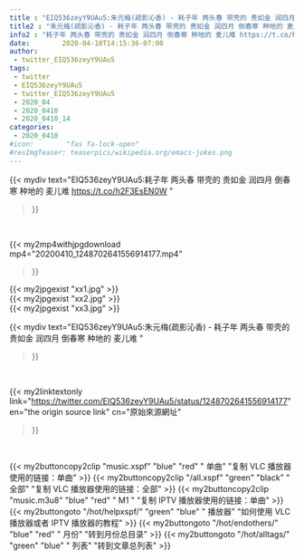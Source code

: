 ```yaml
---
title : "EIQ536zeyY9UAu5:朱元梅(疏影沁香) - 耗子年 两头春 带壳的 贵如金 润四月 倒春寒 种地的 麦儿难 "
title2 : "朱元梅(疏影沁香) - 耗子年 两头春 带壳的 贵如金 润四月 倒春寒 种地的 麦儿难 "
info2 : "耗子年 两头春 带壳的 贵如金 润四月 倒春寒 种地的 麦儿难 https://t.co/h2F3EsEN0W "
date:        2020-04-10T14:15:36-07:00
author:
 - twitter_EIQ536zeyY9UAu5
tags:
 - twitter
 - EIQ536zeyY9UAu5
 - twitter_EIQ536zeyY9UAu5
 - 2020_04
 - 2020_0410
 - 2020_0410_14
categories:
 - 2020_0410
#icon:        "fas fa-lock-open"
#resImgTeaser: teaserpics/wikipedia.org/emacs-jokes.png
---
```


{{< mydiv text="EIQ536zeyY9UAu5:耗子年 两头春 带壳的 贵如金 润四月 倒春寒 种地的 麦儿难 https://t.co/h2F3EsEN0W "
>}}
<br>


{{< my2mp4withjpgdownload mp4="20200410_1248702641556914177.mp4"
>}}

{{< my2jpgexist "xx1.jpg" >}}<br>
{{< my2jpgexist "xx2.jpg" >}}<br>
{{< my2jpgexist "xx3.jpg" >}}<br>



{{< mydiv text="EIQ536zeyY9UAu5:朱元梅(疏影沁香) - 耗子年 两头春 带壳的 贵如金 润四月 倒春寒 种地的 麦儿难 "
>}}
<br>

{{< my2linktextonly link="https://twitter.com/EIQ536zeyY9UAu5/status/1248702641556914177"
en="the origin source link" cn="原始來源網址"
>}}


<br>

{{< my2buttoncopy2clip "music.xspf"        "blue"   "red"    " 单曲"  "复制 VLC 播放器使用的链接：单曲" >}} {{< my2buttoncopy2clip "/all.xspf"         "green"  "black"  " 全部"  "复制 VLC 播放器使用的链接：全部" >}} {{< my2buttoncopy2clip "music.m3u8"        "blue"   "red"    " M1 "    "复制 IPTV 播放器使用的链接：单曲" >}} {{< my2buttongoto      "/hot/helpxspf/"    "green"  "blue"   " 播放器" "如何使用 VLC 播放器或者 IPTV 播放器的教程" >}} {{< my2buttongoto      "/hot/endothers/"   "blue"   "red"    " 月份"   "转到月份总目录" >}} {{< my2buttongoto      "/hot/alltags/"     "green"  "blue"   " 列表"   "转到文章总列表" >}} 

